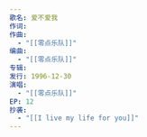 ```yaml
---
歌名: 爱不爱我
作词: 
作曲:
  - "[[零点乐队]]"
编曲:
  - "[[零点乐队]]"
专辑: 
发行: 1996-12-30
演唱:
  - "[[零点乐队]]"
EP: 12
抄袭:
  - "[[I live my life for you]]"
---
```

